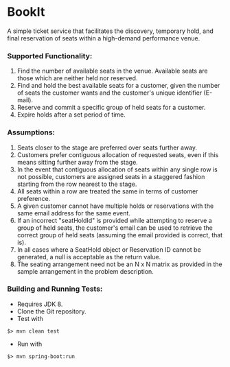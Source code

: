 # BookIt
A simple ticket service that facilitates the discovery, temporary hold, and final reservation of seats within a
high-demand performance venue.


### Supported Functionality:

1. Find the number of available seats in the venue. Available seats are those which are neither held nor reserved.
2. Find and hold the best available seats for a customer, given the number of seats the customer wants and the customer's
unique identifier (E-mail).
3. Reserve and commit a specific group of held seats for a customer.
4. Expire holds after a set period of time.

### Assumptions:

1. Seats closer to the stage are preferred over seats further away.
2. Customers prefer contiguous allocation of requested seats, even if this means sitting further away from the stage.
3. In the event that contiguous allocation of seats within any single row is not possible, customers are assigned seats in
a staggered fashion starting from the row nearest to the stage.
4. All seats within a row are treated the same in terms of customer preference.
5. A given customer cannot have multiple holds or reservations with the same email address for the same event.
6. If an incorrect "seatHoldId" is provided while attempting to reserve a group of held seats, the customer's email can be used to
retrieve the correct group of held seats (assuming the email provided is correct, that is).
7. In all cases where a SeatHold object or Reservation ID cannot be generated, a null is acceptable as the return value.
8. The seating arrangement need not be an N x N matrix as provided in the sample arrangement in the problem description.

### Building and Running Tests:

- Requires JDK 8.
- Clone the Git repository.
- Test with
``` shellsession
$> mvn clean test
```
- Run with
``` shellsession
$> mvn spring-boot:run
```








